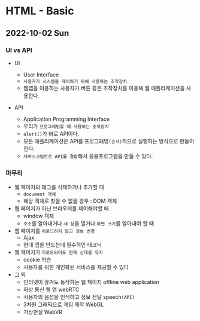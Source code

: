 # HTML - Basic
## 2022-10-02 Sun

### UI vs API

* UI
  - User Interface
  - `사용자가 시스템을 제어하기 위해 사용하는 조작장치`
  - 웹앱을 이용하는 사용자가 버튼 같은 조작장치를 이용해 웹 애플리케이션을 사용한다.

* API
  - Application Programming Interface
  - 우리가 `프로그래밍할 때 사용하는 조작장치`
  - `alert()`가 바로 API이다.
  - 모든 애플리케이션은 API를 프로그래밍`(순서)`적으로 실행하는 방식으로 만들어진다.
  - `자바스크립트로 API를 결합`해서 응용프로그램을 만들 수 있다.

### 마무리

* 웹 페이지의 태그를 삭제하거나 추가할 때 
  - `document 객체`
  - 해당 객체로 찾을 수 없을 경우 : DOM 객체
* 웹 페이지가 아닌 브라우저를 제어해야할 때
  - window 객체
  - `주소`를 알아내거나 `새 창`을 열거나 `화면 크기`를 알아내야 할 때
* 웹 페이지를 `리로드하지 않고 정보 변경`
  - Ajax
  - 현대 앱을 만드는데 필수적인 테크닉
* 웹 페이지가 `리로드되어도 현재 상태를 유지`
  - cookie 학습
  - 사용자를 위한 개인화된 서비스를 제공할 수 있다
* 그 외
  - 인터넷이 끊겨도 동작하는 웹 페이지 offline web application
  - 화상 통신 웹 앱 webRTC
  - 사용자의 음성을 인식하고 정보 전달 speech`(API)`
  - 3차원 그래픽으로 게임 제작 WebGL
  - 가상현실 WebVR